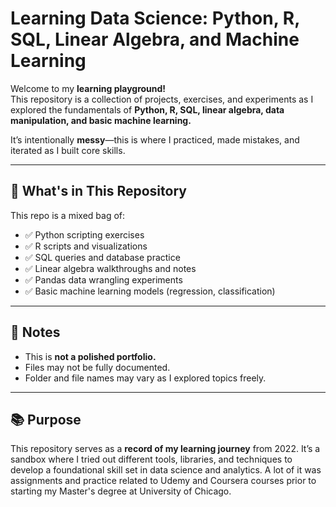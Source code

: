 # Learning Data Science: Python, R, SQL, Linear Algebra, and Machine Learning

Welcome to my **learning playground!**  
This repository is a collection of projects, exercises, and experiments as I explored the fundamentals of **Python, R, SQL, linear algebra, data manipulation, and basic machine learning.**

It’s intentionally **messy**—this is where I practiced, made mistakes, and iterated as I built core skills.

---

## 📂 What's in This Repository

This repo is a mixed bag of:
- ✅ Python scripting exercises  
- ✅ R scripts and visualizations  
- ✅ SQL queries and database practice  
- ✅ Linear algebra walkthroughs and notes  
- ✅ Pandas data wrangling experiments  
- ✅ Basic machine learning models (regression, classification)

---

## 🚧 Notes

- This is **not a polished portfolio.**
- Files may not be fully documented.
- Folder and file names may vary as I explored topics freely.

---

## 📚 Purpose

This repository serves as a **record of my learning journey** from 2022. It’s a sandbox where I tried out different tools, libraries, and techniques to develop a foundational skill set in data science and analytics. A lot of it was assignments and practice related to Udemy and Coursera courses prior to starting my Master's degree at University of Chicago.


